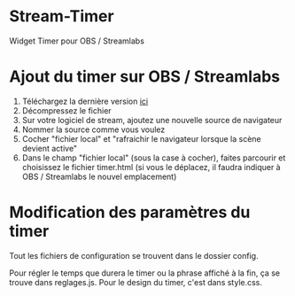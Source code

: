 # Stream-Timer
Widget Timer pour OBS / Streamlabs

# Ajout du timer sur OBS / Streamlabs

1. Téléchargez la dernière version [ici](https://github.com/EpicSimen/Stream-Timer/releases)
2. Décompressez le fichier
3. Sur votre logiciel de stream, ajoutez une nouvelle source de navigateur
4. Nommer la source comme vous voulez
5. Cocher "fichier local" et "rafraichir le navigateur lorsque la scène devient active"
6. Dans le champ "fichier local" (sous la case à cocher), faites parcourir et choisissez le fichier timer.html (si vous le déplacez, il faudra indiquer à OBS / Streamlabs le nouvel emplacement)

# Modification des paramètres du timer
Tout les fichiers de configuration se trouvent dans le dossier config. 

Pour régler le temps que durera le timer ou la phrase affiché à la fin, ça se trouve dans reglages.js. Pour le design du timer, c'est dans style.css.
